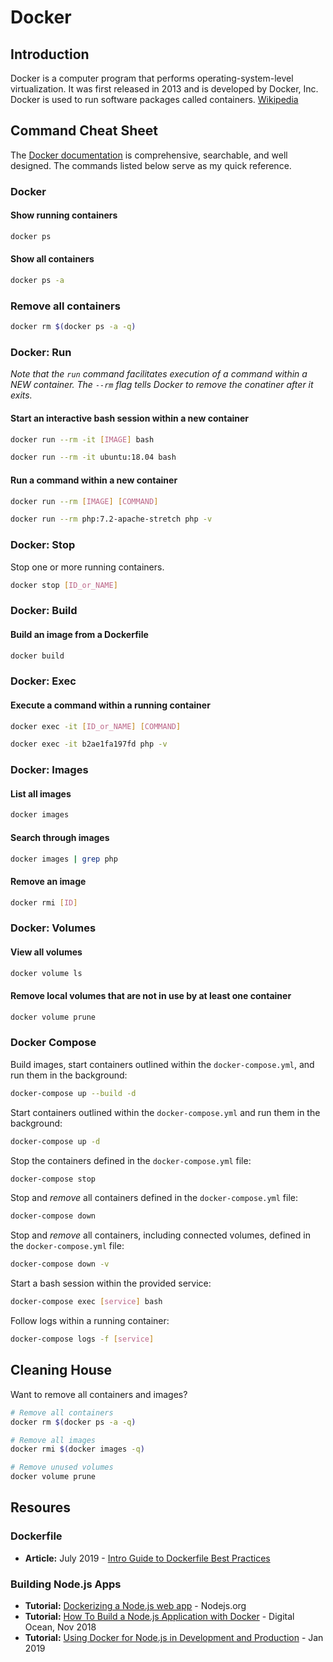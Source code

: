 # Docker

## Introduction

Docker is a computer program that performs operating-system-level virtualization. It was first released in 2013 and is developed by Docker, Inc. Docker is used to run software packages called containers. [Wikipedia](https://en.wikipedia.org/wiki/Docker_(software))

## Command Cheat Sheet

The [Docker documentation](https://docs.docker.com/engine/reference/commandline/docker/) is comprehensive, searchable, and well designed. The commands listed below serve as my quick reference.

### Docker

#### Show running containers

```bash
docker ps
```

#### Show all containers

```bash
docker ps -a
```

### Remove all containers

```bash
docker rm $(docker ps -a -q)
```

### Docker: Run

*Note that the `run` command facilitates execution of a command within a NEW container. The `--rm` flag tells Docker to remove the conatiner after it exits.*

#### Start an interactive bash session within a new container

```bash
docker run --rm -it [IMAGE] bash
```

```bash
docker run --rm -it ubuntu:18.04 bash
```

#### Run a command within a new container

```bash
docker run --rm [IMAGE] [COMMAND]
```

```bash
docker run --rm php:7.2-apache-stretch php -v
```

### Docker: Stop

Stop one or more running containers.

```bash
docker stop [ID_or_NAME]
```

### Docker: Build

#### Build an image from a Dockerfile

```bash
docker build
```

### Docker: Exec

#### Execute a command within a running container

```bash
docker exec -it [ID_or_NAME] [COMMAND]
```

```bash
docker exec -it b2ae1fa197fd php -v
```

### Docker: Images

#### List all images

```bash
docker images
```

#### Search through images

```bash
docker images | grep php
```

#### Remove an image

```bash
docker rmi [ID]
```

### Docker: Volumes

#### View all volumes

```bash
docker volume ls
```

#### Remove local volumes that are not in use by at least one container

```bash
docker volume prune
```

### Docker Compose

Build images, start containers outlined within the `docker-compose.yml`, and run them in the background:

```bash
docker-compose up --build -d
```

Start containers outlined within the `docker-compose.yml` and run them in the background:

```bash
docker-compose up -d
```

Stop the containers defined in the `docker-compose.yml` file:

```bash
docker-compose stop
```

Stop and *remove* all containers defined in the `docker-compose.yml` file:

```bash
docker-compose down
```

Stop and *remove* all containers, including connected volumes, defined in the `docker-compose.yml` file:

```bash
docker-compose down -v
```

Start a bash session within the provided service:

```bash
docker-compose exec [service] bash
```

Follow logs within a running container:

```bash
docker-compose logs -f [service]
```

## Cleaning House

Want to remove all containers and images?

```bash
# Remove all containers
docker rm $(docker ps -a -q)

# Remove all images
docker rmi $(docker images -q)

# Remove unused volumes
docker volume prune
```



## Resoures

### Dockerfile

* **Article:** July 2019 - [Intro Guide to Dockerfile Best Practices](https://blog.docker.com/2019/07/intro-guide-to-dockerfile-best-practices/)

### Building Node.js Apps

* **Tutorial:** [Dockerizing a Node.js web app](https://nodejs.org/de/docs/guides/nodejs-docker-webapp/) - Nodejs.org
* **Tutorial:** [How To Build a Node.js Application with Docker](https://www.digitalocean.com/community/tutorials/how-to-build-a-node-js-application-with-docker) - Digital Ocean, Nov 2018
* **Tutorial:** [Using Docker for Node.js in Development and Production](https://dev.to/alex_barashkov/using-docker-for-nodejs-in-development-and-production-3cgp) - Jan 2019